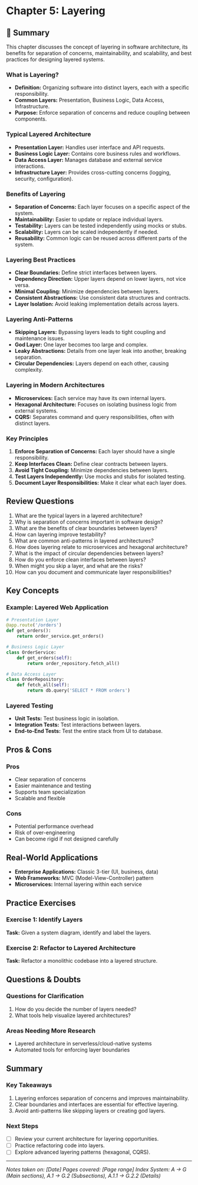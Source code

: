 # Chapter 5: Layering

## 📖 Summary

This chapter discusses the concept of layering in software architecture, its benefits for separation of concerns, maintainability, and scalability, and best practices for designing layered systems.

### What is Layering?
- **Definition:** Organizing software into distinct layers, each with a specific responsibility.
- **Common Layers:** Presentation, Business Logic, Data Access, Infrastructure.
- **Purpose:** Enforce separation of concerns and reduce coupling between components.

### Typical Layered Architecture
- **Presentation Layer:** Handles user interface and API requests.
- **Business Logic Layer:** Contains core business rules and workflows.
- **Data Access Layer:** Manages database and external service interactions.
- **Infrastructure Layer:** Provides cross-cutting concerns (logging, security, configuration).

### Benefits of Layering
- **Separation of Concerns:** Each layer focuses on a specific aspect of the system.
- **Maintainability:** Easier to update or replace individual layers.
- **Testability:** Layers can be tested independently using mocks or stubs.
- **Scalability:** Layers can be scaled independently if needed.
- **Reusability:** Common logic can be reused across different parts of the system.

### Layering Best Practices
- **Clear Boundaries:** Define strict interfaces between layers.
- **Dependency Direction:** Upper layers depend on lower layers, not vice versa.
- **Minimal Coupling:** Minimize dependencies between layers.
- **Consistent Abstractions:** Use consistent data structures and contracts.
- **Layer Isolation:** Avoid leaking implementation details across layers.

### Layering Anti-Patterns
- **Skipping Layers:** Bypassing layers leads to tight coupling and maintenance issues.
- **God Layer:** One layer becomes too large and complex.
- **Leaky Abstractions:** Details from one layer leak into another, breaking separation.
- **Circular Dependencies:** Layers depend on each other, causing complexity.

### Layering in Modern Architectures
- **Microservices:** Each service may have its own internal layers.
- **Hexagonal Architecture:** Focuses on isolating business logic from external systems.
- **CQRS:** Separates command and query responsibilities, often with distinct layers.

### Key Principles
1. **Enforce Separation of Concerns:** Each layer should have a single responsibility.
2. **Keep Interfaces Clean:** Define clear contracts between layers.
3. **Avoid Tight Coupling:** Minimize dependencies between layers.
4. **Test Layers Independently:** Use mocks and stubs for isolated testing.
5. **Document Layer Responsibilities:** Make it clear what each layer does.

## Review Questions
1. What are the typical layers in a layered architecture?
2. Why is separation of concerns important in software design?
3. What are the benefits of clear boundaries between layers?
4. How can layering improve testability?
5. What are common anti-patterns in layered architectures?
6. How does layering relate to microservices and hexagonal architecture?
7. What is the impact of circular dependencies between layers?
8. How do you enforce clean interfaces between layers?
9. When might you skip a layer, and what are the risks?
10. How can you document and communicate layer responsibilities?

## Key Concepts

### Example: Layered Web Application
```python
# Presentation Layer
@app.route('/orders')
def get_orders():
    return order_service.get_orders()

# Business Logic Layer
class OrderService:
    def get_orders(self):
        return order_repository.fetch_all()

# Data Access Layer
class OrderRepository:
    def fetch_all(self):
        return db.query('SELECT * FROM orders')
```

### Layered Testing
- **Unit Tests:** Test business logic in isolation.
- **Integration Tests:** Test interactions between layers.
- **End-to-End Tests:** Test the entire stack from UI to database.

## Pros & Cons

### Pros
- Clear separation of concerns
- Easier maintenance and testing
- Supports team specialization
- Scalable and flexible

### Cons
- Potential performance overhead
- Risk of over-engineering
- Can become rigid if not designed carefully

## Real-World Applications
- **Enterprise Applications:** Classic 3-tier (UI, business, data)
- **Web Frameworks:** MVC (Model-View-Controller) pattern
- **Microservices:** Internal layering within each service

## Practice Exercises

### Exercise 1: Identify Layers
**Task:** Given a system diagram, identify and label the layers.

### Exercise 2: Refactor to Layered Architecture
**Task:** Refactor a monolithic codebase into a layered structure.

## Questions & Doubts

### Questions for Clarification
1. How do you decide the number of layers needed?
2. What tools help visualize layered architectures?

### Areas Needing More Research
- Layered architecture in serverless/cloud-native systems
- Automated tools for enforcing layer boundaries

## Summary

### Key Takeaways
1. Layering enforces separation of concerns and improves maintainability.
2. Clear boundaries and interfaces are essential for effective layering.
3. Avoid anti-patterns like skipping layers or creating god layers.

### Next Steps
- [ ] Review your current architecture for layering opportunities.
- [ ] Practice refactoring code into layers.
- [ ] Explore advanced layering patterns (hexagonal, CQRS).

---

*Notes taken on: [Date]*
*Pages covered: [Page range]*
*Index System: A → G (Main sections), A.1 → G.2 (Subsections), A.1.1 → G.2.2 (Details)*
